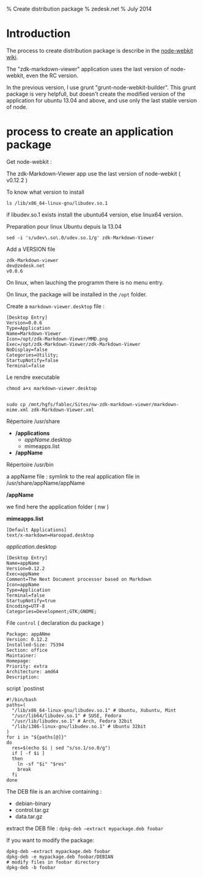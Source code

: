 % Create distribution package
% zedesk.net
% July 2014

# Introduction

The process to create distribution package is describe in the [node-webkit wiki](https://github.com/rogerwang/node-webkit/wiki/How-to-package-and-distribute-your-apps).

The "zdk-markdown-viewer" application uses the last version of node-webkit, even the RC version. 

In the previous version, I use grunt "grunt-node-webkit-builder". This grunt package is very helpfull, but doesn't create the modified version of the application for ubuntu 13.04 and above, and use only the last stable version of node.

# process to create an application package

Get node-webkit : 

The zdk-Markdown-Viewer app use the last version of node-webkit ( v0.12.2 )

To know what version to install

	ls /lib/x86_64-linux-gnu/libudev.so.1

if libudev.so.1 exists install the ubuntu64 version, else linux64 version.

Preparation pour linux Ubuntu depuis la 13.04

	sed -i 's/udev\.so\.0/udev.so.1/g' zdk-Markdown-Viewer

Add a VERSION file

~~~
zdk-Markdown-viewer
dev@zedesk.net
v0.0.6
~~~

On linux, when lauching the programm there is no menu entry.

On linux, the package will be installed in the `/opt` folder.

Create a `markdown-viewer.desktop` file :

~~~
[Desktop Entry]
Version=0.0.6
Type=Application
Name=Markdown-Viewer
Icon=/opt/zdk-Markdown-Viewer/MMD.png
Exec=/opt/zdk-Markdown-Viewer/zdk-Markdown-Viewer
NoDisplay=false
Categories=Utility;
StartupNotify=false
Terminal=false
~~~

Le rendre executable

	chmod a+x markdown-viewer.desktop


	sudo cp /mnt/hgfs/fablec/Sites/nw-zdk-markdown-viewer/markdown-mime.xml zdk-Markdown-Viewer.xml

Répertoire /usr/share

 - __/applications__
   - _appName_.desktop
   - mimeapps.list
 - __/appName__

 Répertoire /usr/bin

 a appName file : symlink to the real application file in /usr/share/appName/appName

__/appName__

we find here the application folder ( nw )

__mimeapps.list__

	[Default Applications]
	text/x-markdown=Haroopad.desktop

_application_.desktop

	[Desktop Entry]
	Name=appName
	Version=0.12.2
	Exec=appName
	Comment=The Next Document processor based on Markdown
	Icon=appName
	Type=Application
	Terminal=false
	StartupNotify=true
	Encoding=UTF-8
	Categories=Development;GTK;GNOME;

File `control` ( declaration du package )

~~~
Package: appANme
Version: 0.12.2
Installed-Size: 75394
Section: office
Maintainer: 
Homepage: 
Priority: extra
Architecture: amd64
Description: 
~~~

script `postinst

~~~
#!/bin/bash
paths=(
  "/lib/x86_64-linux-gnu/libudev.so.1" # Ubuntu, Xubuntu, Mint
  "/usr/lib64/libudev.so.1" # SUSE, Fedora
  "/usr/lib/libudev.so.1" # Arch, Fedora 32bit
  "/lib/i386-linux-gnu/libudev.so.1" # Ubuntu 32bit
)
for i in "${paths[@]}"
do
  res=$(echo $i | sed "s/so.1/so.0/g")
  if [ -f $i ]
  then
    ln -sf "$i" "$res"
    break
  fi
done
~~~

The DEB file is an archive containing :

  - debian-binary
  - control.tar.gz
  - data.tar.gz

extract the DEB file : `dpkg-deb –extract mypackage.deb foobar`

If you want to modify the package:

	dpkg-deb –extract mypackage.deb foobar
	dpkg-deb -e mypackage.deb foobar/DEBIAN
	# modify files in foobar directory
	dpkg-deb -b foobar

